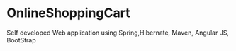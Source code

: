 # OnlineShoppingCart
Self developed Web application using Spring,Hibernate, Maven, Angular JS, BootStrap
